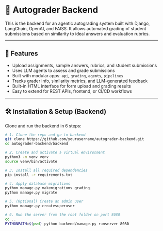 # 🧠 Autograder Backend

This is the backend for an agentic autograding system built with Django, LangChain, OpenAI, and FAISS. It allows automated grading of student submissions based on similarity to ideal answers and evaluation rubrics.

---

## 🚀 Features

- Upload assignments, sample answers, rubrics, and student submissions
- Uses LLM agents to assess and grade submissions
- Built with modular apps: `api`, `grading`, `agents`, `pipelines`
- Tracks grader info, similarity metrics, and LLM-generated feedback
- Built-in HTML interface for form upload and grading results
- Easy to extend for REST APIs, frontend, or CI/CD workflows

---

## 🛠️ Installation & Setup (Backend)

Clone and run the backend in 6 steps:

```bash
# 1. Clone the repo and go to backend
git clone https://github.com/yourusername/autograder-backend.git
cd autograder-backend/backend

# 2. Create and activate a virtual environment
python3 -m venv venv
source venv/bin/activate

# 3. Install all required dependencies
pip install -r requirements.txt

# 4. Apply database migrations
python manage.py makemigrations grading
python manage.py migrate

# 5. (Optional) Create an admin user
python manage.py createsuperuser

# 6. Run the server from the root folder on port 8080
cd ..
PYTHONPATH=$(pwd) python backend/manage.py runserver 8080

